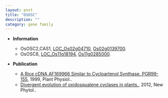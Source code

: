 ```yaml
---
layout: post
title: "OSOSC"
description: ""
category: gene family
---
```


* **Information**  
    + OsOSC2,CAS1, [LOC_Os02g04710](http://rice.plantbiology.msu.edu/cgi-bin/ORF_infopage.cgi?orf=LOC_Os02g04710), [Os02g0139700](http://rapdb.dna.affrc.go.jp/viewer/gbrowse_details/irgsp1?name=Os02g0139700).
    + OsOSC8, [LOC_Os11g18194](http://rice.plantbiology.msu.edu/cgi-bin/ORF_infopage.cgi?orf=LOC_Os11g18194), [Os11g0285000](http://rapdb.dna.affrc.go.jp/viewer/gbrowse_details/irgsp1?name=Os11g0285000).

* **Publication**  
    + [A Rice cDNA AF169966 Similar to Cycloartenol Synthase. PGR99-155](http://www.ncbi.nlm.nih.gov/pubmed?term=A+Rice+cDNA+AF169966+Similar+to+Cycloartenol+Synthase.+PGR99-155%5BTitle%5D), 1999, Plant Physiol..
    + [Divergent evolution of oxidosqualene cyclases in plants.](http://www.ncbi.nlm.nih.gov/pubmed?term=Divergent+evolution+of+oxidosqualene+cyclases+in+plants.%5BTitle%5D), 2012, New Phytol..


